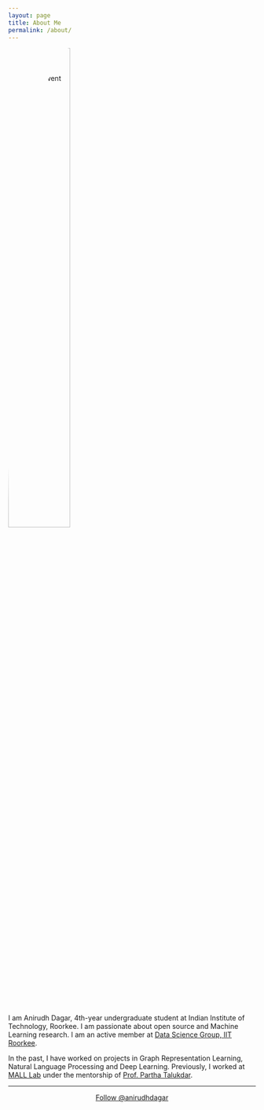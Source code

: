 ```yaml
---
layout: page
title: About Me
permalink: /about/
---
```


<img src="{{site.baseurl}}/images/dp.jpg"
     alt="That's Me! Can't see?? Probably something went wrong." 
     style="float: center; border-radius: 50%; height: 50%; width: 50%; "/>

I am Anirudh Dagar, 4th-year undergraduate student at Indian Institute of Technology, Roorkee. I am passionate about open source and Machine Learning research. I am an active member at [Data Science Group, IIT Roorkee](https://dsgiitr.com/).

In the past, I have worked on projects in Graph Representation Learning, Natural Language Processing and Deep Learning. Previously, I worked at [MALL Lab](http://malllabiisc.github.io/) under the mentorship of [Prof. Partha Talukdar](http://talukdar.net/).

---

<!-- Place this tag where you want the button to render. -->
<center><a class="github-button" href="https://github.com/anirudhdagar" data-color-scheme="no-preference: light; light: light; dark: dark;" data-show-count="true" aria-label="Follow @anirudhdagar on GitHub">Follow @anirudhdagar</a></center>

<!-- Place this tag where you want the button to render. -->
<!-- <a class="github-button" href="https://github.com/anirudhdagar" data-show-count="true" aria-label="Follow @anirudhdagar on GitHub">Follow @anirudhdagar</a> -->